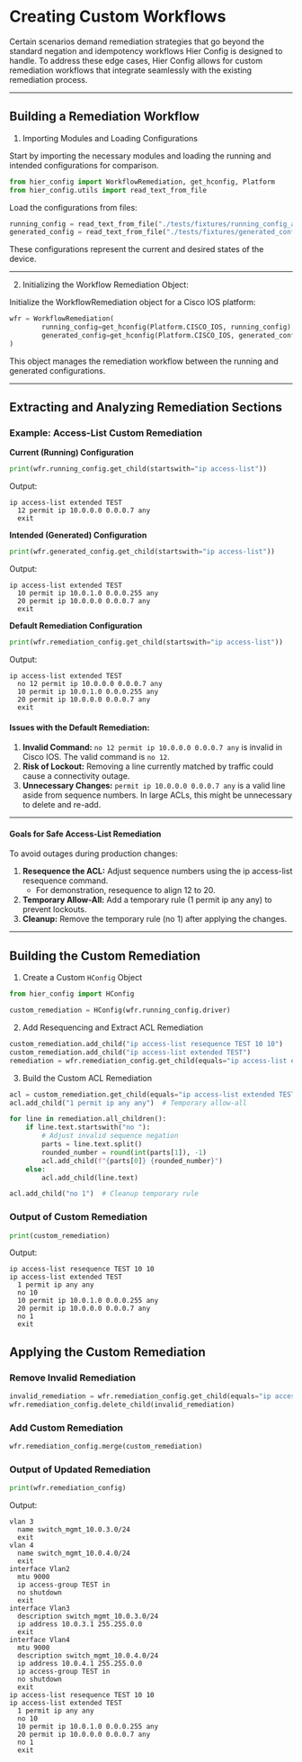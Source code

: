 # Creating Custom Workflows

Certain scenarios demand remediation strategies that go beyond the standard negation and idempotency workflows Hier Config is designed to handle. To address these edge cases, Hier Config allows for custom remediation workflows that integrate seamlessly with the existing remediation process.

----

## Building a Remediation Workflow

1. Importing Modules and Loading Configurations

Start by importing the necessary modules and loading the running and intended configurations for comparison.

```python
from hier_config import WorkflowRemediation, get_hconfig, Platform
from hier_config.utils import read_text_from_file
```

Load the configurations from files:

```python
running_config = read_text_from_file("./tests/fixtures/running_config_acl.conf")
generated_config = read_text_from_file("./tests/fixtures/generated_config_acl.conf")
```

These configurations represent the current and desired states of the device.

----

2. Initializing the Workflow Remediation Object:

Initialize the WorkflowRemediation object for a Cisco IOS platform:


```python
wfr = WorkflowRemediation(
        running_config=get_hconfig(Platform.CISCO_IOS, running_config),
        generated_config=get_hconfig(Platform.CISCO_IOS, generated_config)
)
```
This object manages the remediation workflow between the running and generated configurations.

----

## Extracting and Analyzing Remediation Sections

### Example: Access-List Custom Remediation

**Current (Running) Configuration**

```python
print(wfr.running_config.get_child(startswith="ip access-list"))
```

Output:

```
ip access-list extended TEST
  12 permit ip 10.0.0.0 0.0.0.7 any
  exit
```

**Intended (Generated) Configuration**

```python
print(wfr.generated_config.get_child(startswith="ip access-list"))
```

Output:

```
ip access-list extended TEST
  10 permit ip 10.0.1.0 0.0.0.255 any
  20 permit ip 10.0.0.0 0.0.0.7 any
  exit
```

**Default Remediation Configuration**

```python
print(wfr.remediation_config.get_child(startswith="ip access-list"))
```

Output:

```
ip access-list extended TEST
  no 12 permit ip 10.0.0.0 0.0.0.7 any
  10 permit ip 10.0.1.0 0.0.0.255 any
  20 permit ip 10.0.0.0 0.0.0.7 any
  exit
```

#### Issues with the Default Remediation:

1. **Invalid Command:** `no 12 permit ip 10.0.0.0 0.0.0.7 any` is invalid in Cisco IOS. The valid command is `no 12`.
2. **Risk of Lockout:** Removing a line currently matched by traffic could cause a connectivity outage.
3. **Unnecessary Changes:** `permit ip 10.0.0.0 0.0.0.7 any` is a valid line aside from sequence numbers. In large ACLs, this might be unnecessary to delete and re-add.

----

#### Goals for Safe Access-List Remediation

To avoid outages during production changes:

1. **Resequence the ACL:** Adjust sequence numbers using the ip access-list resequence command.
   * For demonstration, resequence to align 12 to 20.
2. **Temporary Allow-All:** Add a temporary rule (1 permit ip any any) to prevent lockouts.
2. **Cleanup:** Remove the temporary rule (no 1) after applying the changes.

----

## Building the Custom Remediation

1. Create a Custom `HConfig` Object

```python
from hier_config import HConfig

custom_remediation = HConfig(wfr.running_config.driver)
```

2. Add Resequencing and Extract ACL Remediation

```python
custom_remediation.add_child("ip access-list resequence TEST 10 10")
custom_remediation.add_child("ip access-list extended TEST")
remediation = wfr.remediation_config.get_child(equals="ip access-list extended TEST")
```

3. Build the Custom ACL Remediation

```python
acl = custom_remediation.get_child(equals="ip access-list extended TEST")
acl.add_child("1 permit ip any any")  # Temporary allow-all

for line in remediation.all_children():
    if line.text.startswith("no "):
        # Adjust invalid sequence negation
        parts = line.text.split()
        rounded_number = round(int(parts[1]), -1)
        acl.add_child(f"{parts[0]} {rounded_number}")
    else:
        acl.add_child(line.text)

acl.add_child("no 1")  # Cleanup temporary rule
```

### Output of Custom Remediation

```python
print(custom_remediation)
```

Output:

```
ip access-list resequence TEST 10 10
ip access-list extended TEST
  1 permit ip any any
  no 10
  10 permit ip 10.0.1.0 0.0.0.255 any
  20 permit ip 10.0.0.0 0.0.0.7 any
  no 1
  exit
```

## Applying the Custom Remediation

### Remove Invalid Remediation

```python
invalid_remediation = wfr.remediation_config.get_child(equals="ip access-list extended TEST")
wfr.remediation_config.delete_child(invalid_remediation)
```

### Add Custom Remediation

```python
wfr.remediation_config.merge(custom_remediation)
```

### Output of Updated Remediation

```python
print(wfr.remediation_config)
```

Output:

```
vlan 3
  name switch_mgmt_10.0.3.0/24
  exit
vlan 4
  name switch_mgmt_10.0.4.0/24
  exit
interface Vlan2
  mtu 9000
  ip access-group TEST in
  no shutdown
  exit
interface Vlan3
  description switch_mgmt_10.0.3.0/24
  ip address 10.0.3.1 255.255.0.0
  exit
interface Vlan4
  mtu 9000
  description switch_mgmt_10.0.4.0/24
  ip address 10.0.4.1 255.255.0.0
  ip access-group TEST in
  no shutdown
  exit
ip access-list resequence TEST 10 10
ip access-list extended TEST
  1 permit ip any any
  no 10
  10 permit ip 10.0.1.0 0.0.0.255 any
  20 permit ip 10.0.0.0 0.0.0.7 any
  no 1
  exit
```